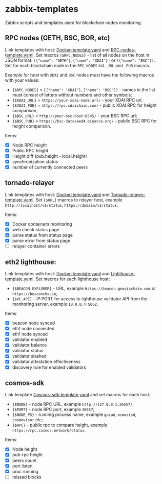 # zabbix-templates
Zabbix scripts and templates used for blockchain nodes monitoring.

## RPC nodes (GETH, BSC, BOR, etc)
Link templates with host: [Docker-template.yaml](/templates/Docker-template.yaml) and [RPC-nodes-template.yaml](/templates/RPC-nodes-template.yaml). Set macros `{$RPC_NODES}` - list of all nodes on the host in JSON format: `[{"name": "GETH"},{"name": "XDAI"}]` or `[{"name": "BSC"}]`. Set for each blockchain node in the `RPC_NODES` list `_URL` and `_PUB` macros.

Example for host with `XDAI` and `BSC` nodes must have the following macros with your values:
* `{$RPC_NODES}` = `[{"name": "XDAI"},{"name": "BSC"}]` - names in the list must consist of letters without numbers and other symbols;
* `{$XDAI_URL}` = `https://your-xdai-node.url/` - your XDAI RPC url;
* `{$XDAI_PUB}` = `https://rpc.xdaichain.com/` - public XDAI RPC for height comparison;
* `{$BSC_URL}` = `http://your-bsc-host:8545/` - your BSC RPC url;
* `{$BSC_PUB}` = `https://bsc-dataseed4.binance.org/` - public BSC RPC for height comparison.

Items:
- [x] Node RPC height
- [x] Public RPC height
- [x] Height diff (pub.height - local.height)
- [x] synchronization status
- [x] number of currently connected peers

## tornado-relayer
Link templates with host: [Docker-template.yaml](/templates/Docker-template.yaml) and [Tornado-relayer-template.yaml](/templates/Tornado-relayer-template.yaml). Set `{$URL}` macros to relayer host, example `http://localhost/v1/status`, `https://domain/v1/status`.

Items:
- [x] Docker containers monitoring
- [x] web check status page
- [x] parse status from status page
- [x] parse error from status page
- [ ] relayer container errors

## eth2 lighthouse:
Link templates with host: [Docker-template.yaml](/templates/Docker-template.yaml) and [Lighthouse-template.yaml](/templates/Lighthouse-template.yaml). Set macros for each lighthouse host:
* `{$BEACON.EXPLORER}` - URL, example `https://beacon.gnosischain.com` or `https://beaconcha.in`;
* `{$VC.API}` - IP:PORT for access to lighthouse validator API from the monitoring server, example `10.0.0.4:5062`.

Items:
- [x] beacon node synced
- [x] eth1 node connected
- [x] eth1 node synced
- [x] validator enabled
- [x] validator balance
- [x] validator status
- [x] validator slashed
- [x] validator attestation effectiveness
- [x] discovery rule for enabled validators

## cosmos-sdk
Link template [Cosmos-sdk-template.yaml](/templates/Cosmos-sdk-template.yaml) and set macros for each host:
* `{$NODE}` - node RPC URL, example `http://127.0.0.1:26657/`;
* `{$PORT}` - node RPC port, example `26657`; 
* `{$NODE_PS}` - running process name, example `gaiad`, `osmosisd`, `cosmovisor` etc;
* `{$RPC}` - public rpc to compare height, example `https://rpc.cosmos.network/status`.

Items:
- [x] Node height
- [x] pub-rpc height
- [x] peers count
- [x] port listen
- [x] proc running
- [ ] missed blocks
